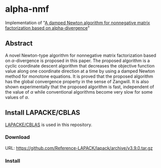 # alpha-nmf

Implementation of "[A damped Newton algorithm for nonnegative matrix factorization based on alpha-divergence][1]"

Abstract
--------

A novel Newton-type algorithm for nonnegative matrix factorization based on $\alpha$-divergence is proposed in this paper. The proposed algorithm is a cyclic coordinate descent algorithm that decreases the objective function value along one coordinate direction at a time by using a damped Newton method for monotone equations. It is proved that the proposed algorithm has the global convergence property in the sense of Zangwill. It is also shown experimentally that the proposed algorithm is fast, independent of the value of $\alpha$ while conventional algorithms become very slow for some values of $\alpha$. 

Install LAPACKE/CBLAS
---------------------

[LAPACKE/CBLAS][2] is used in this repository. 

### Download 

URL: https://github.com/Reference-LAPACK/lapack/archive/v3.9.0.tar.gz

### Install

<script src="https://gist.github.com/tsano430/b9ee96c39937876a576da62e7f917f96.js"></script>

[1]: https://ieeexplore.ieee.org/document/9010306
[2]: http://www.netlib.org/lapack/lapacke.html
[3]: http://www.cl.cam.ac.uk/research/dtg/attarchive/facedatabase.html
[4]: http://glaros.dtc.umn.edu/gkhome/cluto/cluto/overview/